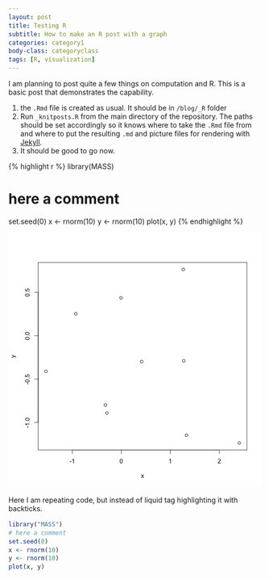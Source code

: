 ```yaml
---
layout: post
title: Testing R
subtitle: How to make an R post with a graph
categories: category1
body-class: categoryclass
tags: [R, visualization]
---
```


I am planning to post quite a few things on computation and R. This is a basic post that demonstrates the capability.

1. the `.Rmd` file is created as usual. It should be in `/blog/_R` folder
2. Run `_knitposts.R` from the main directory of the repository. The paths should be set accordingly so it knows where to take the `.Rmd` file from and where to put the resulting `.md` and picture files for rendering with [Jekyll](https://jekyllrb.com/).
3. It should be good to go now.



{% highlight r %}
library(MASS)
# here a comment
set.seed(0)
x <- rnorm(10)
y <- rnorm(10)
plot(x, y)
{% endhighlight %}

![figure](/blog/figs/2015-11-18-testR/unnamed-chunk-1-1.png) 


Here I am repeating code, but instead of liquid tag highlighting it with backticks.

``` r
library("MASS")
# here a comment
set.seed(0)
x <- rnorm(10)
y <- rnorm(10)
plot(x, y)
```
